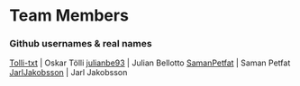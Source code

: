 # Team Members
### Github usernames & real names
[Tolli-txt](https://github.com/Tolli-txt) | Oskar Tölli
[julianbe93](https://github.com/julianbe93) | Julian Bellotto
[SamanPetfat](https://github.com/SamanPetfat) | Saman Petfat
[JarlJakobsson](https://github.com/JarlJakobsson) | Jarl Jakobsson